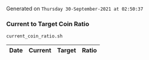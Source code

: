 Generated on `Thursday 30-September-2021 at 02:50:37`

### Current to Target Coin Ratio
`current_coin_ratio.sh`

Date|Current|Target|Ratio
---|---|---|---
